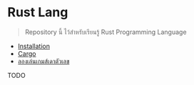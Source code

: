 # Rust Lang

> Repository นี้ ไว้สำหรับเรียนรู้ Rust Programming Language

- [Installation](./installation/README.md)
- [Cargo](./cargo/README.md)
- [ลองเล่นเกมส์เดาตัวเลข](./guessing-game/README.md)

TODO
